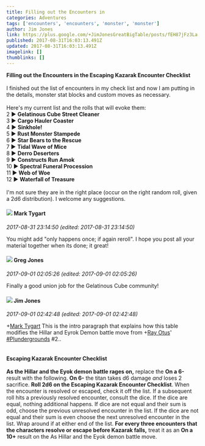 ```yaml
---
title: Filling out the Encounters in
categories: Adventures
tags: ['encounters', 'encounters', 'monster', 'monster']
author: Jim Jones
link: https://plus.google.com/+JimJonesGreatBigTable/posts/fEH87jFz3La
published: 2017-08-31T16:03:13.491Z
updated: 2017-08-31T16:03:13.491Z
imagelink: []
thumblinks: []
---
```


<b>Filling out the Encounters in the Escaping Kazarak Encounter Checklist</b><br /><br />I finished out the list of encounters in my check list and now I am putting in the details, monster stat blocks and custom moves as necessary.<br /><br />Here&#39;s my current list and the rolls that will evoke them:<br />  2 ▶ <b>Gelatinous Cube Street Cleaner</b><br />  3 ▶ <b>Cargo Hauler Coaster</b><br />  4 ▶ <b>Sinkhole!</b><br />  5 ▶ <b>Rust Monster Stampede</b><br />  6 ▶ <b>Star Bears to the Rescue</b><br />  7 ▶ <b>Tidal Wave of Mice</b><br />  8 ▶ <b>Derro Deserters</b><br />  9 ▶ <b>Constructs Run Amok</b><br />10 ▶ <b>Spectral Funeral Procession</b><br />11 ▶ <b>Web of Woe</b><br />12 ▶ <b>Waterfall of Treasure</b><br /><br />I&#39;m not sure they are in the right place (occur on the right random roll, given a 2d6 distribution). I welcome any suggestions.
<div id='comment z12zzrebpmvvt5lz404certwolnyedertc4'>
  <h4><img src='{{site.baseurl}}//images/avatars/118088719859349999400_photo.jpg'> Mark Tygart</h4>
      <p><cite>2017-08-31 23:14:50 (edited: 2017-08-31 23:14:50)</cite></p>
        <p>You might add &quot;only happens once; if again reroll&quot;. I hope you post all your material together when its done; it great!</p>
</div>
        

<div id='comment z12zzrebpmvvt5lz404certwolnyedertc4'>
  <h4><img src='{{site.baseurl}}//images/avatars/102957445999894588654_photo.jpg'> Greg Jones</h4>
      <p><cite>2017-09-01 02:05:26 (edited: 2017-09-01 02:05:26)</cite></p>
        <p>Finally a good union job for the Gelatinous Cube community!</p>
</div>
        

<div id='comment z12zzrebpmvvt5lz404certwolnyedertc4'>
  <h4><img src='{{site.baseurl}}//images/avatars/114075227630675466545_photo.jpg'> Jim Jones</h4>
      <p><cite>2017-09-01 02:42:48 (edited: 2017-09-01 02:42:48)</cite></p>
        <p><span class="proflinkWrapper"><span class="proflinkPrefix">+</span><a class="proflink" href="https://plus.google.com/118088719859349999400" oid="118088719859349999400">Mark Tygart</a></span> This is the intro paragraph that explains how this table modifies the Hillar and Eyrok Demon battle move from <span class="proflinkWrapper"><span class="proflinkPrefix">+</span><a class="proflink" href="https://plus.google.com/100495092599585582455" oid="100495092599585582455">Ray Otus</a></span>&#39; <a rel="nofollow" class="ot-hashtag" href="https://plus.google.com/s/%23Plundergrounds/posts">#Plundergrounds</a> #2..<br /><br /><br /><b>Escaping Kazarak Encounter Checklist</b><br /><br /><b>As the Hillar and the Eyok demon battle rages on,</b> replace the <b>On a 6-</b> result with the following. <b>On 6-</b> the titan takes d6 damage <i>and</i> loses 2 sacrifice. <b>Roll 2d6 on the Escaping Kazarak Encounter Checklist</b>. When the encounter is resolved or escaped, check it off the list. If a subsequent roll hits a previously resolved encounter, consult the dice. If the dice are equal, nothing additional happens. If dice are not equal and their sum is odd, choose the previous unresolved encounter in the list. If the dice are not equal and their sum is even choose the next unresolved encounter in the list. Wrap around if at either end of the list. <b>For every three encounters that the characters resolve or escape before Kazarak falls,</b> treat it as an <b>On a 10+</b> result on the As Hillar and the Eyok demon battle move.</p>
</div>
        